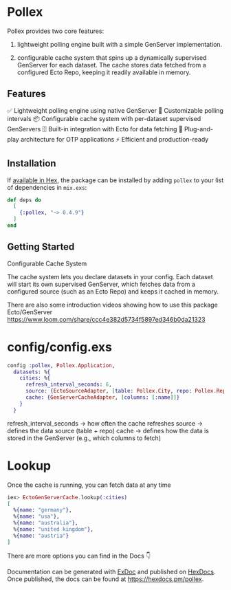 # Pollex

Pollex provides two core features:

1. lightweight polling engine built with a simple GenServer implementation.

2. configurable cache system that spins up a dynamically supervised GenServer for each dataset. The cache stores data fetched from a configured Ecto Repo, keeping it readily available in memory.

## Features

✅ Lightweight polling engine using native GenServer
🔁 Customizable polling intervals
📦 Configurable cache system with per-dataset supervised GenServers
🗄️ Built-in integration with Ecto for data fetching
🔌 Plug-and-play architecture for OTP applications
⚡ Efficient and production-ready

## Installation

If [available in Hex](https://hex.pm/docs/publish), the package can be installed
by adding `pollex` to your list of dependencies in `mix.exs`:

```elixir
def deps do
  [
    {:pollex, "~> 0.4.9"}
  ]
end
```

## Getting Started

Configurable Cache System

The cache system lets you declare datasets in your config. Each dataset will start its own supervised GenServer, which fetches data from a configured source (such as an Ecto Repo) and keeps it cached in memory.

There are also some introduction videos showing how to use this package
Ecto/GenServer
https://www.loom.com/share/ccc4e382d5734f5897ed346b0da21323

# config/config.exs

```elixir
config :pollex, Pollex.Application,
  datasets: %{
    cities: %{
      refresh_interval_seconds: 6,
      source: {EctoSourceAdapter, [table: Pollex.City, repo: Pollex.Repo]},
      cache: {GenServerCacheAdapter, [columns: [:name]]}
    }
  }
```

refresh_interval_seconds → how often the cache refreshes
source → defines the data source (table + repo)
cache → defines how the data is stored in the GenServer (e.g., which columns to fetch)

# Lookup

Once the cache is running, you can fetch data at any time

```elixir
iex> EctoGenServerCache.lookup(:cities)
[
  %{name: "germany"},
  %{name: "usa"},
  %{name: "australia"},
  %{name: "united kingdom"},
  %{name: "austria"}
]
```

There are more options you can find in the Docs 👇

Documentation can be generated with [ExDoc](https://github.com/elixir-lang/ex_doc)
and published on [HexDocs](https://hexdocs.pm). Once published, the docs can
be found at <https://hexdocs.pm/pollex>.

